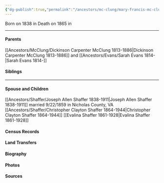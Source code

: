```yaml
---
{"dg-publish":true,"permalink":"/ancestors/mc-clung/mary-francis-mc-clung-1838-1865/","tags":["Mary-Francis-McClung"]}
---
```


Born on  1838 in <!-- link to place -->
Death on 1865 in <!-- link to place -->

---
#### Parents

[[Ancestors/McClung/Dickinson Carpenter McClung 1813-1886\|Dickinson Carpenter McClung 1813-1886]] and [[Ancestors/Evans/Sarah Evans 1814-\|Sarah Evans 1814-]]
#### Siblings
<!-- Link to sibling -->

---
#### Spouse and Children
[[Ancestors/Shaffer/Joseph Allen Shaffer 1838-1911\|Joseph Allen Shaffer 1838-1911]] married 9/22/1859 in Nicholas County, VA
[[Ancestors/Shaffer/Christopher Clayton Shaffer 1864-1944\|Christopher Clayton Shaffer 1864-1944]] 
[[Evalina Shaffer 1861-1928\|Evalina Shaffer 1861-1928]]

#### Census Records

#### Land Transfers

#### Biography

#### Photos

#### Sources

